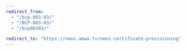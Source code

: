 ```yaml
---
redirect_from:
  - "/bcp-003-03/"
  - "/BCP-003-03/"
  - "/bcp00303/"

redirect_to: "https://nmos.amwa.tv/nmos-certificate-provisioning"
---
```

